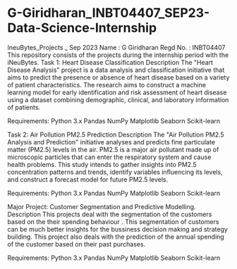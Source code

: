 # G-Giridharan_INBT04407_SEP23-Data-Science-Internship

IneuBytes_Projects _ Sep 2023
Name : G Giridharan
Regd No. : INBT04407
This repository consists of the projects during the internship period with the iNeuBytes.
Task 1: Heart Disease Classification
Description
The "Heart Disease Analysis" project is a data analysis and classification initiative that aims to predict the presence or absence of heart disease based on a variety of patient characteristics. The research aims to construct a machine learning model for early identification and risk assessment of heart disease using a dataset combining demographic, clinical, and laboratory information of patients.


Requirements:
Python 3.x
Pandas
NumPy
Matplotlib
Seaborn
Scikit-learn

Task 2: Air Pollution PM2.5 Prediction
Description
The "Air Pollution PM2.5 Analysis and Prediction" initiative analyses and predicts fine particulate matter (PM2.5) levels in the air. PM2.5 is a major air pollutant made up of microscopic particles that can enter the respiratory system and cause health problems. This study intends to gather insights into PM2.5 concentration patterns and trends, identify variables influencing its levels, and construct a forecast model for future PM2.5 levels.


Requirements:
Python 3.x
Pandas
NumPy
Matplotlib
Seaborn
Scikit-learn


Major Project: Customer Segmentation and Predictive Modelling.
Description
This projects deal with the segmentation of the customers based on the their spending behaviour . This segmentation of customers can be much better insights for the bussiness decision making and strategy building. This project also deals with the prediction of the annual spending of the customer based on their past purchases.


Requirements:
Python 3.x
Pandas
NumPy
Matplotlib
Seaborn
Scikit-learn
